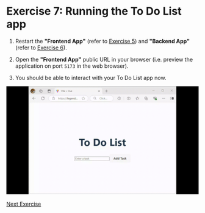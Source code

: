 # Exercise 7: Running the To Do List app

1. Restart the **"Frontend App"** (refer to [Exercise 5](./exercise5.md)) and **"Backend App"** (refer to [Exercise 6](./exercise6.md)).

2. Open the **"Frontend App"** public URL in your browser (i.e. preview the application on port `5173` in the web browser).

3. You should be able to interact with your To Do List app now.

![Walk through](../images/todolist-app-walkthru.gif)

[Next Exercise](./exercise8.md)
